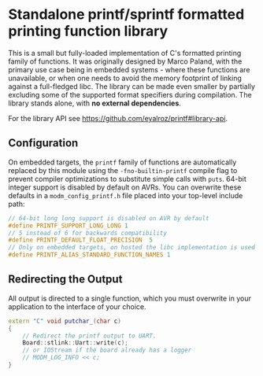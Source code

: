 # Standalone printf/sprintf formatted printing function library

This is a small but fully-loaded implementation of C's formatted printing family
of functions. It was originally designed by Marco Paland, with the primary use
case being in embedded systems - where these functions are unavailable, or when
one needs to avoid the memory footprint of linking against a full-fledged libc.
The library can be made even smaller by partially excluding some of the
supported format specifiers during compilation. The library stands alone, with
**no external dependencies**.

For the library API see https://github.com/eyalroz/printf#library-api.


## Configuration

On embedded targets, the `printf` family of functions are automatically replaced
by this module using the `-fno-builtin-printf` compile flag to prevent compiler
optimizations to substitute simple calls with `puts`.
64-bit integer support is disabled by default on AVRs.
You can overwrite these defaults in a `modm_config_printf.h` file placed into
your top-level include path:

```c
// 64-bit long long support is disabled on AVR by default
#define PRINTF_SUPPORT_LONG_LONG 1
// 5 instead of 6 for backwards compatibility
#define PRINTF_DEFAULT_FLOAT_PRECISION  5
// Only on embedded targets, on hosted the libc implementation is used
#define PRINTF_ALIAS_STANDARD_FUNCTION_NAMES 1
```


## Redirecting the Output

All output is directed to a single function, which you must overwrite in your
application to the interface of your choice.

```cpp
extern "C" void putchar_(char c)
{
    // Redirect the printf output to UART.
    Board::stlink::Uart::write(c);
    // or IOStream if the board already has a logger
    // MODM_LOG_INFO << c;
}
```
